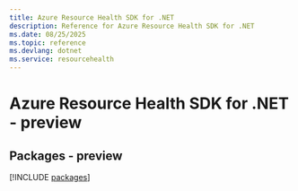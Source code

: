 ```yaml
---
title: Azure Resource Health SDK for .NET
description: Reference for Azure Resource Health SDK for .NET
ms.date: 08/25/2025
ms.topic: reference
ms.devlang: dotnet
ms.service: resourcehealth
---
```

# Azure Resource Health SDK for .NET - preview
## Packages - preview
[!INCLUDE [packages](resource-health-index.md)]